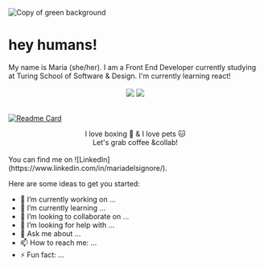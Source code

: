 ![Copy of green background](https://user-images.githubusercontent.com/76507607/130499888-e8deec30-b4cd-44eb-b8a2-f01198990de8.gif)

# hey humans!
<div>My name is Maria (she/her).   I am a Front End Developer currently studying at Turing School of Software & Design.  I'm currently learning react!</div>
 
 

<br>
<div align="center"><img src="https://github-readme-stats.vercel.app/api/top-langs/?username=madhaus4&layout=compact&theme=slateorange" />  
  <img src="https://github-readme-stats.vercel.app/api?username=madhaus4&hide=contribs,prs&theme=slateorange&show_icons=true" /></div>
<br>

[![Readme Card](https://github-readme-stats.vercel.app/api/pin/?username=madhaus4&repo=travel-tracker)](https://github.com/madhaus4/travel-tracker)


<div align="center">I love boxing 🥊 & I love pets 🐱</div>

<div align="center">Let's grab coffee &collab!</div>
<br>
<div>You can find me on ![LinkedIn](https://www.linkedin.com/in/mariadelsignore/).</div>


Here are some ideas to get you started:
- 🔭 I’m currently working on ...
- 🌱 I’m currently learning ...
- 👯 I’m looking to collaborate on ...
- 🤔 I’m looking for help with ...
- 💬 Ask me about ...
- 📫 How to reach me: ...
- ⚡ Fun fact: ...
